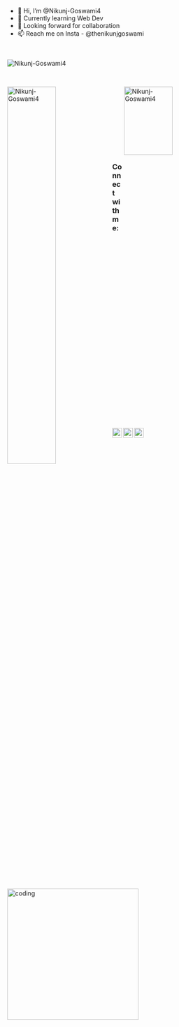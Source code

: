<!--
**Nikunj-Goswami4/Nikunj-Goswami4** is a ✨ _special_ ✨ repository because its `README.md` (this file) appears on your GitHub profile.

Here are some ideas to get you started:

- 🔭 I’m currently working on ...
- 🌱 I’m currently learning ...
- 👯 I’m looking to collaborate on ...
- 🤔 I’m looking for help with ...
- 💬 Ask me about ...
- 📫 How to reach me: ...
- 😄 Pronouns: ...
- ⚡ Fun fact: ...
-->


- 👋 Hi, I’m @Nikunj-Goswami4
- 🌱 Currently learning Web Dev
- 💞️ Looking forward for collaboration
- 📫 Reach me on Insta - @thenikunjgoswami


<br>
<p align="left"> <img src="https://komarev.com/ghpvc/?username=Nikunj-Goswami4&label=Profile%20views&color=0e75b6&style=flat" alt="Nikunj-Goswami4" /> </p>
<br>

<!--
<br>
<p><img align="left" src="https://github-readme-stats.vercel.app/api/top-langs?username=Nikunj-Goswami4&show_icons=true&locale=en&layout=compact" alt="Nikunj-Goswami4" /></p>
<br><br><br><br><br>
-->
<p>&nbsp;<img align="left" src="https://github-readme-stats.vercel.app/api?username=Nikunj-Goswami4&show_icons=true&locale=en" alt="Nikunj-Goswami4"  width="47%" hieght="50%"/> <img align="right" src="https://github-readme-streak-stats.herokuapp.com/?user=Nikunj-Goswami4" alt="Nikunj-Goswami4" width="47%" height="20%"/></p>

<br><br><br><br><br><br><br>

### Connect with me:

<p> 
  <a href="https://www.youtube.com/@nikunjgoswami1081"> <img align="left" alt="codeSTACKr | YouTube" width="22px" src="https://cdn.jsdelivr.net/npm/simple-icons@v3/icons/youtube.svg" /> </a>
  <a href="https://www.linkedin.com/in/nikunj-goswami-0159a4240"> <img align="left" alt="codeSTACKr | LinkedIn" width="22px" src="https://cdn.jsdelivr.net/npm/simple-icons@v3/icons/linkedin.svg" /> </a>
  <a href="https://instagram.com/thenikunjgoswami?igshid=YmMyMTA2M2Y="> <img align="left" alt="codeSTACKr | Instagram" width="22px" src="https://cdn.jsdelivr.net/npm/simple-icons@v3/icons/instagram.svg" /> </a>
</p>

<br><br>
<p align="left"> <img align="left" alt="coding" width="300" src="https://user-images.githubusercontent.com/55389276/140866485-8fb1c876-9a8f-4d6a-98dc-08c4981eaf70.gif"> </p>

